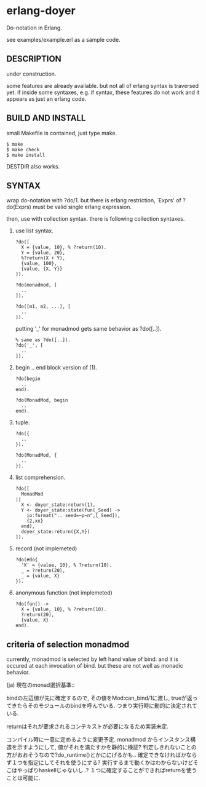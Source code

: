 
erlang-doyer
============

Do-notation in Erlang.

see examples/example.erl as a sample code.

DESCRIPTION
-----------

under construction.

some features are already available.
but not all of erlang syntax is traversed yet.
if inside some syntaxes, e.g. if syntax, these features do not
work and it appears as just an erlang code.


BUILD AND INSTALL
-----------------

small Makefile is contained, just type make.

    $ make
    $ make check
    $ make install

DESTDIR also works.


SYNTAX
------

wrap do-notation with ?do/1.
but there is erlang restriction, `Exprs' of ?do(Exprs) must be
valid single erlang expression.

then, use with collection syntax.
there is following collection syntaxes.

1.  use list syntax.

        ?do([
          X = {value, 10}, % ?return(10).
          Y = {value, 20},
          %?return(X + Y),
          {value, 100},
          {value, {X, Y}}
        ]).
        
        ?do(monadmod, [
          ..
        ]).
        
        ?do([m1, m2, ...], [
          ..
        ]).

    putting '_' for monadmod gets same behavior as ?do([..]).

        % same as ?do([..]).
        ?do('_', [
          ..
        ]).

2.  begin .. end block version of (1).

        ?do(begin
          ..
        end).
        
        ?do(MonadMod, begin
          ..
        end).

3.  tuple.

        ?do({
          ..
        }).
        
        ?do(MonadMod, {
          ..
        }).

4.  list comprehension.

        ?do([
          MonadMod
        ||
          X <- doyer_state:return(1),
          Y <- doyer_state:state(fun(_Seed) ->
            io:format(".. seed=~p~n",[_Seed]),
            {2,xx}
          end),
          doyer_state:return({X,Y})
        ]).


5.  record (not implemeted)

        ?do(#do{
          'X' = {value, 10}, % ?return(10).
          _ = ?return(20),
          _ = {value, X}
        }).

6.  anonymous function (not implemeted)

        ?do(fun() ->
          X = {value, 10}, % ?return(10).
          ?return(20),
          {value, X}
        end).

criteria of selection monadmod
------------------------------

currently, monadmod is selected by left hand value of bind.
and it is occured at each invocation of bind.
but these are not well as monadic behavior.


(ja) 現在のmonad選択基準::

bindの左辺値が先に確定するので, その値をMod:can_bind/1に渡し,
trueが返ってきたらそのモジュールのbindを呼んでいる.
つまり実行時に動的に決定されている.

returnはそれが要求されるコンテキストが必要になるため実装未定.

コンパイル時に一意に定めるように変更予定.
monadmod からインスタンス構造を示すようにして,
値がそれを満たすかを静的に検証?
判定しきれないことの方がおおそうなので?do_runtime()とかににげるかも..
確定できなければかならず１つを指定にしてそれを使うにする?
実行するまで動くかはわからないけどそこはやっぱりhaskellじゃないし..?
１つに確定することができればreturnを使うことは可能に.

<!-- ===================================================================== -->
<!-- End of File.                                                          -->
<!-- ===================================================================== -->
